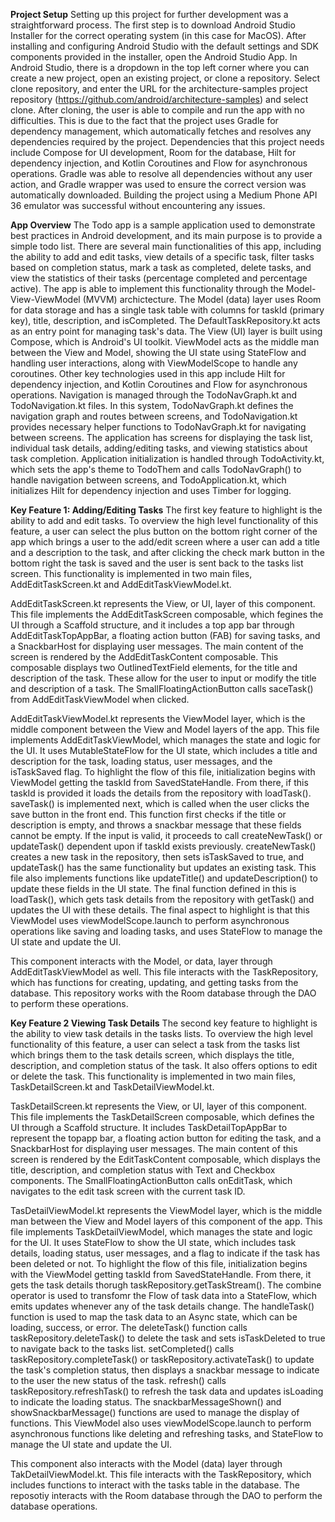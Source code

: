 __Project Setup__
Setting up this project for further development was a straightforward process. The first step is to download Android Studio Installer for the correct operating system (in this case for MacOS). After installing and configuring Android Studio with the default settings and SDK components provided in the installer, open the Android Studio App. In Android Studio, there is a dropdown in the top left corner where you can create a new project, open an existing project, or clone a repository. Select clone repository, and enter the URL for the architecture-samples project repository (https://github.com/android/architecture-samples) and select clone. After cloning, the user is able to compile and run the app with no difficulties. This is due to the fact that the project uses Gradle for dependency management, which automatically fetches and resolves any dependencies required by the project. Dependencies that this project needs include Compose for UI development, Room for the database, Hilt for dependency injection, and Kotlin Coroutines and Flow for asynchronous operations. Gradle was able to resolve all dependencies without any user action, and Gradle wrapper was used to ensure the correct version was automatically downloaded. Building the project using a Medium Phone API 36 emulator was successful without encountering any issues. 

__App Overview__
The Todo app is a sample application used to demonstrate best practices in Android development, and its main purpose is to provide a simple todo list. There are several main functionalities of this app, including the ability to add and edit tasks, view details of a specific task, filter tasks based on completion status, mark a task as completed, delete tasks, and view the statistics of their tasks (percentage completed and percentage active). The app is able to implement this functionality through the Model-View-ViewModel (MVVM) archictecture. The Model (data) layer uses Room for data storage and has a single task table with columns for taskId (primary key), title, description, and isCompleted. The DefaultTaskRepository.kt acts as an entry point for managing task's data. The View (UI) layer is built using Compose, which is Android's UI toolkit. ViewModel acts as the middle man between the View and Model, showing the UI state using StateFlow and handling user interactions, along with ViewModelScope to handle any coroutines. Other key technologies used in this app include Hilt for dependency injection, and Kotlin Coroutines and Flow for asynchronous operations. Navigation is managed through the TodoNavGraph.kt and TodoNavigation.kt files. In this system, TodoNavGraph.kt defines the navigation graph and routes between screens, and TodoNavigation.kt provides necessary helper functions to TodoNavGraph.kt for navigating between screens. The application has screens for displaying the task list, individual task details, adding/editing tasks, and viewing statistics about task completion. Application initialization is handled through TodoActivity.kt, which sets the app's theme to TodoThem and calls TodoNavGraph() to handle navigation between screens, and TodoApplication.kt, which initializes Hilt for dependency injection and uses Timber for logging. 

__Key Feature 1: Adding/Editing Tasks__
The first key feature to highlight is the ability to add and edit tasks. To overview the high level functionality of this feature, a user can select the plus button on the bottom right corner of the app which brings a user to the add/edit screen where a user can add a title and a description to the task, and after clicking the check mark button in the bottom right the task is saved and the user is sent back to the tasks list screen. This functionality is implemented in two main files, AddEditTaskScreen.kt and AddEditTaskViewModel.kt. 

AddEditTaskScreen.kt represents the View, or UI, layer of this component. This file implements the AddEditTaskScreen composable, which fegines the UI through a Scaffold structure, and it includes a top app bar through AddEditTaskTopAppBar, a floating action button (FAB) for saving tasks, and a SnackbarHost for displaying user messages. The main content of the screen is rendered by the AddEditTaskContent composable. This composable displays two OutlinedTextField elements, for the title and description of the task. These allow for the user to input or modify the title and description of a task. The SmallFloatingActionButton calls saceTask() from AddEditTaskViewModel when clicked. 

AddEditTaskViewModel.kt represents the ViewModel layer, which is the middle component between the View and Model layers of the app. This file implements AddEditTaskViewModel, which manages the state and logic for the UI. It uses MutableStateFlow for the UI state, which includes a title and description for the task, loading status, user messages, and the isTaskSaved flag. To highlight the flow of this file, initialization begins with ViewModel getting the taskId from SavedStateHandle. From there, if this taskId is provided it loads the details from the repository with loadTask(). saveTask() is implemented next, which is called when the user clicks the save button in the front end. This function first checks if the title or description is empty, and throws a snackbar message that these fields cannot be empty. If the input is valid, it proceeds to call createNewTask() or updateTask() dependent upon if taskId exists previously. createNewTask() creates a new task in the repository, then sets isTaskSaved to true, and updateTask() has the same functionality but updates an existing task. This file also implements functions like updateTitle() and updateDescription() to update these fields in the UI state. The final function defined in this is loadTask(), which gets task details from the repository with getTask() and updates the UI with these details. The final aspect to highlight is that this ViewModel uses viewModelScope.launch to perform asynchronous operations like saving and loading tasks, and uses StateFlow to manage the UI state and update the UI.

This component interacts with the Model, or data, layer through AddEditTaskViewModel as well. This file interacts with the TaskRepository, which has functions for creating, updating, and getting tasks from the database. This repository works with the Room database through the DAO to perform these operations.

__Key Feature 2 Viewing Task Details__
The second key feature to highlight is the ability to view task details in the tasks lists. To overview the high level functionality of this feature, a user can  select a task from the tasks list which brings them to the task details screen, which displays the title, description, and completion status of the task. It also offers options to edit or delete the task. This functionality is implemented in two main files, TaskDetailScreen.kt and TaskDetailViewModel.kt.

TaskDetailScreen.kt represents the View, or UI, layer of this component. This file implements the TaskDetailScreen composable, which defines the UI through a Scaffold structure. It includes TaskDetailTopAppBar to represent the topapp bar, a floating action button for editing the task, and a SnackbarHost for displaying user messages. The main content of this screen is rendered by the EditTaskContent composable, which displays the title, description, and completion status with Text and Checkbox components. The SmallFloatingActionButton calls onEditTask, which navigates to the edit task screen with the current task ID. 

TasDetailViewModel.kt represents the ViewModel layer, which is the middle man between the View and Model layers of this component of the app. This file implements TaskDetailViewModel, which manages the state and logic for the UI. It uses StateFlow to show the UI state, which includes task details, loading status, user messages, and a flag to indicate if the task has been deleted or not. To highlight the flow of this file, initialization begins with the ViewModel getting taskId from SavedStateHandle. From there, it gets the task details thorugh taskRepository.getTaskStream(). The combine operator is used to transfomr the Flow of task data into a StateFlow, which emits updates whenever any of the task details change. The handleTask() function is used to map the task data to an Async state, which can be loading, success, or error. The deleteTask() function calls taskRepository.deleteTask() to delete the task and sets isTaskDeleted to true to navigate back to the tasks list. setCompleted() calls taskRepository.completeTask() or taskRepository.activateTask() to update the task's completion status, then displays a snackbar message to indicate to the user the new status of the task. refresh() calls taskRepository.refreshTask() to refresh the task data and updates isLoading to indicate the loading status. The snackbarMessageShown() and showSnackbarMessage() functions are used to manage the display of functions. This ViewModel also uses viewModelScope.launch to perform asynchronous functions like deleting and refreshing tasks, and StateFlow to manage the UI state and update the UI.

This component also interacts with the Model (data) layer through TakDetailViewModel.kt. This file interacts with the TaskRepository, which includes functions to interact with the tasks table in the database. The reposotiy interacts with the Room database through the DAO to perform the database operations. 